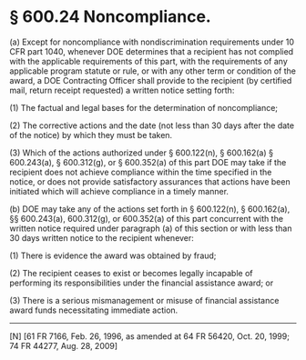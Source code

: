 # § 600.24   Noncompliance.

(a) Except for noncompliance with nondiscrimination requirements under 10 CFR part 1040, whenever DOE determines that a recipient has not complied with the applicable requirements of this part, with the requirements of any applicable program statute or rule, or with any other term or condition of the award, a DOE Contracting Officer shall provide to the recipient (by certified mail, return receipt requested) a written notice setting forth: 


(1) The factual and legal bases for the determination of noncompliance; 


(2) The corrective actions and the date (not less than 30 days after the date of the notice) by which they must be taken. 


(3) Which of the actions authorized under § 600.122(n), § 600.162(a) § 600.243(a), § 600.312(g), or § 600.352(a) of this part DOE may take if the recipient does not achieve compliance within the time specified in the notice, or does not provide satisfactory assurances that actions have been initiated which will achieve compliance in a timely manner. 


(b) DOE may take any of the actions set forth in § 600.122(n), § 600.162(a), §§ 600.243(a), 600.312(g), or 600.352(a) of this part concurrent with the written notice required under paragraph (a) of this section or with less than 30 days written notice to the recipient whenever: 


(1) There is evidence the award was obtained by fraud; 


(2) The recipient ceases to exist or becomes legally incapable of performing its responsibilities under the financial assistance award; or 


(3) There is a serious mismanagement or misuse of financial assistance award funds necessitating immediate action. 



---

[N] [61 FR 7166, Feb. 26, 1996, as amended at 64 FR 56420, Oct. 20, 1999; 74 FR 44277, Aug. 28, 2009]




